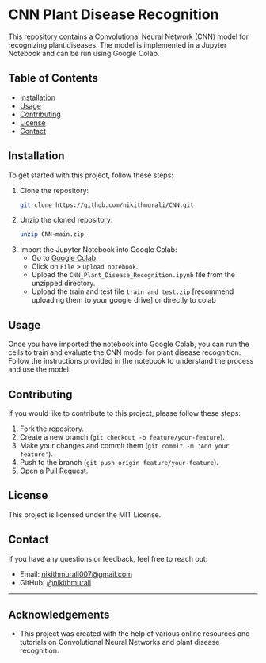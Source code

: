 # CNN Plant Disease Recognition

This repository contains a Convolutional Neural Network (CNN) model for recognizing plant diseases. The model is implemented in a Jupyter Notebook and can be run using Google Colab.

## Table of Contents

- [Installation](#installation)
- [Usage](#usage)
- [Contributing](#contributing)
- [License](#license)
- [Contact](#contact)

## Installation

To get started with this project, follow these steps:

1. Clone the repository:
    ```bash
    git clone https://github.com/nikithmurali/CNN.git
    ```
2. Unzip the cloned repository:
    ```bash
    unzip CNN-main.zip
    ```
3. Import the Jupyter Notebook into Google Colab:
    - Go to [Google Colab](https://colab.research.google.com/).
    - Click on `File` > `Upload notebook`.
    - Upload the `CNN_Plant_Disease_Recognition.ipynb` file from the unzipped directory.
    - Upload the train and test file `train and test.zip` [recommend uploading them to your google drive] or directly to colab

## Usage

Once you have imported the notebook into Google Colab, you can run the cells to train and evaluate the CNN model for plant disease recognition. Follow the instructions provided in the notebook to understand the process and use the model.

## Contributing

If you would like to contribute to this project, please follow these steps:

1. Fork the repository.
2. Create a new branch (`git checkout -b feature/your-feature`).
3. Make your changes and commit them (`git commit -m 'Add your feature'`).
4. Push to the branch (`git push origin feature/your-feature`).
5. Open a Pull Request.

## License

This project is licensed under the MIT License.

## Contact

If you have any questions or feedback, feel free to reach out:

- Email: nikithmurali007@gmail.com
- GitHub: [@nikithmurali](https://github.com/nikithmurali)

---

## Acknowledgements

- This project was created with the help of various online resources and tutorials on Convolutional Neural Networks and plant disease recognition.

